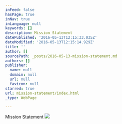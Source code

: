 ```yaml
---
inFeed: false
hasPage: true
inNav: true
inLanguage: null
keywords: []
description: Mission Statement
datePublished: '2016-05-13T12:15:33.035Z'
dateModified: '2016-05-13T12:15:14.929Z'
title: ''
author: []
sourcePath: _posts/2016-05-13-mission-statement.md
authors: []
publisher:
  name: null
  domain: null
  url: null
  favicon: null
starred: true
url: mission-statement/index.html
_type: WebPage

---
```

Mission Statement
![](https://the-grid-user-content.s3-us-west-2.amazonaws.com/16d47bc4-818a-41de-8de3-2e67d8c0e7a1.jpg)